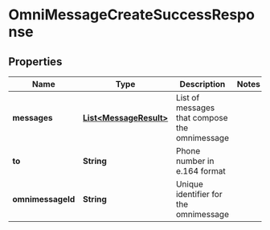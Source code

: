 
# OmniMessageCreateSuccessResponse

## Properties
Name | Type | Description | Notes
------------ | ------------- | ------------- | -------------
**messages** | [**List&lt;MessageResult&gt;**](MessageResult.md) | List of messages that compose the omnimessage | 
**to** | **String** | Phone number in e.164 format | 
**omnimessageId** | **String** | Unique identifier for the omnimessage | 



